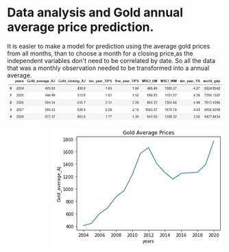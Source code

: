 # Data analysis and Gold annual average price prediction.

It is easier to make a model for prediction using the average gold prices from all months, than to choose a month for a closing price,as the independent variables don't need to be correlated by date. So all the data that was a monthly observation needed to be transformed into a annual average.
</br>
<img src="./images/image2.jpg">
  
<div>
    <img src="./images/image10.jpg" style="float: right;">
</div>

